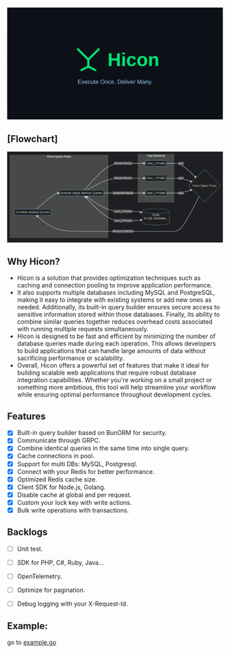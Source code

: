 ![img.png](logo.png)

## [Flowchart]

![img.png](flowchart.png)

## Why Hicon?
- Hicon is a solution that provides optimization techniques such as caching and connection pooling to improve application performance.
- It also supports multiple databases including MySQL and PostgreSQL, making it easy to integrate with existing systems or add new ones as needed. Additionally, its built-in query builder ensures secure access to sensitive information stored within those databases. Finally, its ability to combine similar queries together reduces overhead costs associated with running multiple requests simultaneously.
- Hicon is designed to be fast and efficient by minimizing the number of database queries made during each operation. This allows developers to build applications that can handle large amounts of data without sacrificing performance or scalability.
- Overall, Hicon offers a powerful set of features that make it ideal for building scalable web applications that require robust database integration capabilities. Whether you're working on a small project or something more ambitious, this tool will help streamline your workflow while ensuring optimal performance throughout development cycles.

## Features

- [x] Built-in query builder based on BunORM for security.
- [x] Communicate through GRPC.
- [x] Combine identical queries in the same time into single query.
- [x] Cache connections in pool.
- [x] Support for multi DBs: MySQL, Postgresql.
- [x] Connect with your Redis for better performance.
- [x] Optimized Redis cache size.
- [x] Client SDK for Node.js, Golang.
- [x] Disable cache at global and per request.
- [x] Custom your lock key with write actions.
- [x] Bulk write operations with transactions.

## Backlogs

- [ ] Unit test.
- [ ] SDK for PHP, C#, Ruby, Java...
- [ ] OpenTelemetry.
- [ ] Optimize for pagination.
- [ ] Debug logging with your X-Request-Id.


## Example:
go to [example.go](example/example.go)
